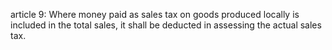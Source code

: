 article 9: 
Where money paid as sales tax on goods produced locally is included in the total sales, it shall be deducted in assessing the actual sales tax. 
<ul>
</ul>